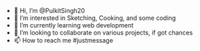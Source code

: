 - 👋 Hi, I’m @PulkitSingh20
- 👀 I’m interested in Sketching, Cooking, and some coding
- 🌱 I’m currently learning web development 
- 💞️ I’m looking to collaborate on various projects, if got chances 
- 📫 How to reach me #justmessage  

<!---
PulkitSingh20/PulkitSingh20 is a ✨ special ✨ repository because its `README.md` (this file) appears on your GitHub profile.
You can click the Preview link to take a look at your changes.
--->
